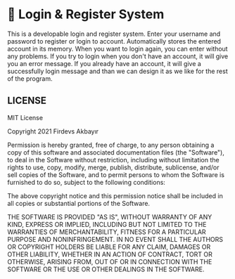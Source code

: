 # 🔐  Login & Register System

This is a developable login and register system. Enter your username and password to register or login to account. Automatically stores the entered account in its memory. When you want to login again, you can enter without any problems. If you try to login when you don't have an account, it will give you an error message. If you already have an account, it will give a successfully login message and than we can design it as we like for the rest of the program.       



## LICENSE

MIT License

Copyright 2021 Firdevs Akbayır

Permission is hereby granted, free of charge, to any person obtaining a copy
of this software and associated documentation files (the "Software"), to deal
in the Software without restriction, including without limitation the rights
to use, copy, modify, merge, publish, distribute, sublicense, and/or sell
copies of the Software, and to permit persons to whom the Software is
furnished to do so, subject to the following conditions:

The above copyright notice and this permission notice shall be included in all
copies or substantial portions of the Software.

THE SOFTWARE IS PROVIDED "AS IS", WITHOUT WARRANTY OF ANY KIND, EXPRESS OR
IMPLIED, INCLUDING BUT NOT LIMITED TO THE WARRANTIES OF MERCHANTABILITY,
FITNESS FOR A PARTICULAR PURPOSE AND NONINFRINGEMENT. IN NO EVENT SHALL THE
AUTHORS OR COPYRIGHT HOLDERS BE LIABLE FOR ANY CLAIM, DAMAGES OR OTHER
LIABILITY, WHETHER IN AN ACTION OF CONTRACT, TORT OR OTHERWISE, ARISING FROM,
OUT OF OR IN CONNECTION WITH THE SOFTWARE OR THE USE OR OTHER DEALINGS IN THE
SOFTWARE.
